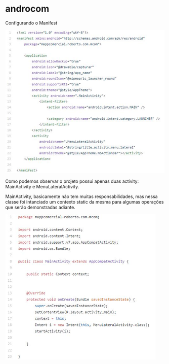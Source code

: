 # androcom

Configurando o Manifest

![ALT TEXT](Manifest.JPG)

Como podemos observar o projeto possui apenas duas activity: MainActivity e MenuLateralActivity.

MainActivity, basicamente não tem muitas responsabilidades, mas nessa classe foi intanciado um contexto static da mesma para algumas operações que serão demonstradas adiante.

![ALT TEXT](MainActivity.JPG)


